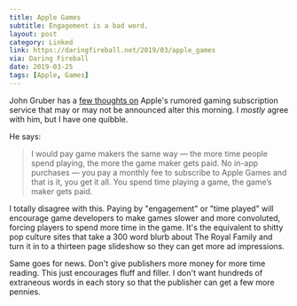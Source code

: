 ```yaml
---
title: Apple Games
subtitle: Engagement is a bad word.
layout: post
category: Linked
link: https://daringfireball.net/2019/03/apple_games 
via: Daring Fireball
date: 2019-03-25
tags: [Apple, Games]
---
```


John Gruber has a [few thoughts on][1] Apple's rumored gaming subscription service that may or may not be announced alter this morning. I _mostly_ agree with him, but I have one quibble.

He says:

 >I would pay game makers the same way — the more time people spend playing, the more the game maker gets paid. No in-app purchases — you pay a monthly fee to subscribe to Apple Games and that is it, you get it all. You spend time playing a game, the game’s maker gets paid.

I totally disagree with this. Paying by "engagement" or "time played" will encourage game developers to make games slower and more convoluted, forcing players to spend more time in the game. It's the equivalent to shitty pop culture sites that take a 300 word blurb about The Royal Family and turn it in to a thirteen page slideshow so they can get more ad impressions.

Same goes for news. Don't give publishers more money for more time reading. This just encourages fluff and filler. I don't want hundreds of extraneous words in each story so that the publisher can get a few more pennies.

[1]: https://daringfireball.net/2019/03/apple_games 